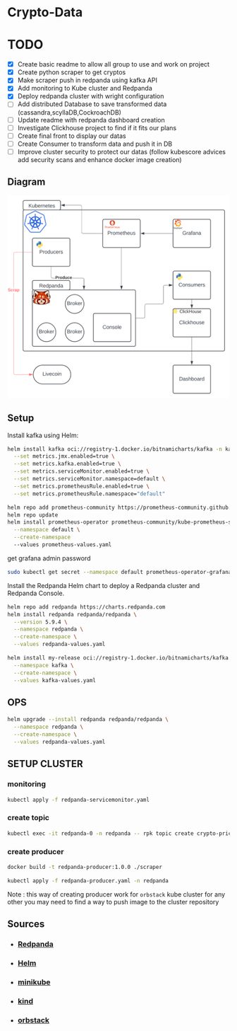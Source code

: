 # Crypto-Data

# TODO

- [x] Create basic readme to allow all group to use and work on project
- [x] Create python scraper to get cryptos
- [x] Make scraper push in redpanda using kafka API
- [x] Add monitoring to Kube cluster and Redpanda
- [x] Deploy redpanda cluster with wright configuration
- [ ] Add distributed Database to save transformed data (cassandra,scyllaDB,CockroachDB)
- [ ] Update readme with redpanda dashboard creation
- [ ] Investigate Clickhouse project to find if it fits our plans
- [ ] Create final front to display our datas
- [ ] Create Consumer to transform data and push it in DB
- [ ] Improve cluster security to protect our datas (follow kubescore advices add security scans and enhance docker image creation)

## Diagram ## 

![Diagram](./images/schema.svg)


## Setup ## 

Install kafka using Helm:

```bash
helm install kafka oci://registry-1.docker.io/bitnamicharts/kafka -n kafka\
  --set metrics.jmx.enabled=true \
  --set metrics.kafka.enabled=true \
  --set metrics.serviceMonitor.enabled=true \
  --set metrics.serviceMonitor.namespace=default \
  --set metrics.prometheusRule.enabled=true \
  --set metrics.prometheusRule.namespace="default"
```

```bash
helm repo add prometheus-community https://prometheus-community.github.io/helm-charts
helm repo update
helm install prometheus-operator prometheus-community/kube-prometheus-stack \
  --namespace default \
  --create-namespace
  --values prometheus-values.yaml
```


get grafana admin password
```bash
sudo kubectl get secret --namespace default prometheus-operator-grafana  -o jsonpath="{.data.admin-password}" | base64 --decode ; echo
```
Install the Redpanda Helm chart to deploy a Redpanda cluster and Redpanda Console.



```bash
helm repo add redpanda https://charts.redpanda.com
helm install redpanda redpanda/redpanda \
  --version 5.9.4 \
  --namespace redpanda \
  --create-namespace \
  --values redpanda-values.yaml
```

```bash
helm install my-release oci://registry-1.docker.io/bitnamicharts/kafka \
  --namespace kafka \
  --create-namespace \
  --values kafka-values.yaml
```

## OPS ##

```bash
helm upgrade --install redpanda redpanda/redpanda \
  --namespace redpanda \
  --create-namespace \
  --values redpanda-values.yaml
```

## SETUP CLUSTER ##

### monitoring

```bash
kubectl apply -f redpanda-servicemonitor.yaml
```

### create topic 

```bash
kubectl exec -it redpanda-0 -n redpanda -- rpk topic create crypto-prices --partitions 3 -c compression.type=lz4 
```

### create producer

``` bash
docker build -t redpanda-producer:1.0.0 ./scraper  
```

``` bash
kubectl apply -f redpanda-producer.yaml -n redpanda 
```

Note : this way of creating producer work for `orbstack` kube cluster for any other you may need to find a way to push image to the cluster repository

## Sources ##

- ### [Redpanda](https://docs.redpanda.com/current/deploy/deployment-option/self-hosted/kubernetes/k-production-deployment/)
- ### [Helm](https://helm.sh/docs/)
- ### [minikube](https://minikube.sigs.k8s.io/docs/start/?arch=%2Fmacos%2Farm64%2Fstable%2Fbinary+download)
- ### [kind](https://kind.sigs.k8s.io/)
- ### [orbstack](https://orbstack.dev/download)